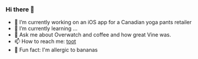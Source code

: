 ### Hi there 👋

- 🔭 I’m currently working on an iOS app for a Canadian yoga pants retailer
- 🌱 I’m currently learning ...
- 💬 Ask me about Overwatch and coffee and how great Vine was.
- 📫 How to reach me: <a rel="me" href="https://iosdev.space/@jakegrant">toot</a>
- 🍌 Fun fact: I'm allergic to bananas

<!--
**jakedgrant/jakedgrant** is a ✨ _special_ ✨ repository because its `README.md` (this file) appears on your GitHub profile.

Here are some ideas to get you started:

- 🔭 I’m currently working on ...
- 🌱 I’m currently learning ...
- 👯 I’m looking to collaborate on ...
- 🤔 I’m looking for help with ...
- 💬 Ask me about ...
- 📫 How to reach me: ...
- 😄 Pronouns: ...
- ⚡ Fun fact: ...
-->

<!-- Verification -->
<a rel="me" href="https://iosdev.space/@jakegrant"></a>
